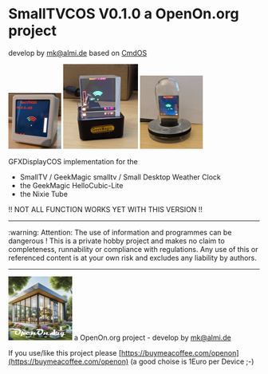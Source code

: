 # SmallTVCOS V0.1.0 a OpenOn.org project
develop by mk@almi.de based on <a href="https://github.com/mklossde/CmdOs">CmdOS</A>

![Small Desktop Weather Clock](images/STV_Title.gif) ![HelloCubic Lite](images/HelloCubicLite.gif) ![Nixie Tube](images/NixieTube.gif)

GFXDisplayCOS implementation for the 
- SmallTV / GeekMagic smalltv / Small Desktop Weather Clock
- the GeekMagic HelloCubic-Lite
- the Nixie Tube

!! NOT ALL FUNCTION WORKS YET WITH THIS VERSION !!


<hr> :warning: Attention: The use of information and programmes can be dangerous !  This is a private hobby project and makes no claim to completeness, runnability or compliance with regulations. Any use of this or referenced content is at your own risk and excludes any liability by authors. 
<hr>

![LOGO](../images/OpenOnOrg.gif) a OpenOn.org project - develop by mk@almi.de

If you use/like this project please [https://buymeacoffee.com/openon](https://buymeacoffee.com/openon) (a good choise is 1Euro per Device ;-) 